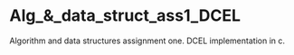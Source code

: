 # Alg_&_data_struct_ass1_DCEL
Algorithm and data structures assignment one.  DCEL implementation in c.
